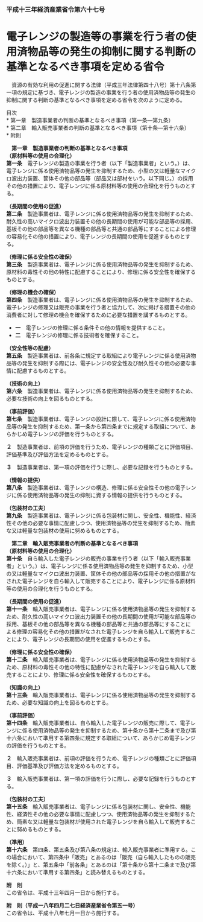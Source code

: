 ### 平成十三年経済産業省令第六十七号  
# 電子レンジの製造等の事業を行う者の使用済物品等の発生の抑制に関する判断の基準となるべき事項を定める省令  
　資源の有効な利用の促進に関する法律（平成三年法律第四十八号）第十八条第一項の規定に基づき、電子レンジの製造の事業を行う者の使用済物品等の発生の抑制に関する判断の基準となるべき事項を定める省令を次のように定める。  
  
目次  
	* 第一章　製造事業者の判断の基準となるべき事項（第一条―第九条）  
	* 第二章　輸入販売事業者の判断の基準となるべき事項（第十条―第十六条）  
	* 附則  
  
&emsp;**第一章　製造事業者の判断の基準となるべき事項**  
**（原材料等の使用の合理化）**  
**第一条**　電子レンジの製造の事業を行う者（以下「製造事業者」という。）は、電子レンジに係る使用済物品等の発生を抑制するため、小型の又は軽量なマイクロ波出力装置、筐体その他の部品等（部品又は部材をいう。以下同じ。）の採用その他の措置により、電子レンジに係る原材料等の使用の合理化を行うものとする。  
  
**（長期間の使用の促進）**  
**第二条**　製造事業者は、電子レンジに係る使用済物品等の発生を抑制するため、耐久性の高いマイクロ波出力装置その他の長期間の使用が可能な部品等の採用、基板その他の部品等を異なる機種の部品等と共通の部品等にすることによる修理の容易化その他の措置により、電子レンジの長期間の使用を促進するものとする。  
  
**（修理に係る安全性の確保）**  
**第三条**　製造事業者は、電子レンジに係る使用済物品等の発生を抑制するため、原材料の毒性その他の特性に配慮することにより、修理に係る安全性を確保するものとする。  
  
**（修理の機会の確保）**  
**第四条**　製造事業者は、電子レンジに係る使用済物品等の発生を抑制するため、電子レンジの修理又は販売の事業を行う者と協力して、次に掲げる措置その他の消費者に対して修理の機会を確保するために必要な措置を講ずるものとする。  
* **一**　電子レンジの修理に係る条件その他の情報を提供すること。  
* **二**　電子レンジの修理に係る技術者を確保すること。  
  
**（安全性等の配慮）**  
**第五条**　製造事業者は、前各条に規定する取組により電子レンジに係る使用済物品等の発生を抑制する際には、電子レンジの安全性及び耐久性その他の必要な事情に配慮するものとする。  
  
**（技術の向上）**  
**第六条**　製造事業者は、電子レンジに係る使用済物品等の発生を抑制するため、必要な技術の向上を図るものとする。  
  
**（事前評価）**  
**第七条**　製造事業者は、電子レンジの設計に際して、電子レンジに係る使用済物品等の発生を抑制するため、第一条から第四条までに規定する取組について、あらかじめ電子レンジの評価を行うものとする。  
  
**２**　製造事業者は、前項の評価を行うため、電子レンジの種類ごとに評価項目、評価基準及び評価方法を定めるものとする。  
  
**３**　製造事業者は、第一項の評価を行うに際し、必要な記録を行うものとする。  
  
**（情報の提供）**  
**第八条**　製造事業者は、電子レンジの構造、修理に係る安全性その他の電子レンジに係る使用済物品等の発生の抑制に資する情報の提供を行うものとする。  
  
**（包装材の工夫）**  
**第九条**　製造事業者は、電子レンジに係る包装材に関し、安全性、機能性、経済性その他の必要な事情に配慮しつつ、使用済物品等の発生を抑制するため、簡素な又は軽量な包装材の使用に努めるものとする。  
  
&emsp;**第二章　輸入販売事業者の判断の基準となるべき事項**  
**（原材料等の使用の合理化）**  
**第十条**　自ら輸入した電子レンジの販売の事業を行う者（以下「輸入販売事業者」という。）は、電子レンジに係る使用済物品等の発生を抑制するため、小型の又は軽量なマイクロ波出力装置、筐体その他の部品等の採用その他の措置がなされた電子レンジを自ら輸入して販売することにより、電子レンジに係る原材料等の使用の合理化を行うものとする。  
  
**（長期間の使用の促進）**  
**第十一条**　輸入販売事業者は、電子レンジに係る使用済物品等の発生を抑制するため、耐久性の高いマイクロ波出力装置その他の長期間の使用が可能な部品等の採用、基板その他の部品等を異なる機種の部品等と共通の部品等にすることによる修理の容易化その他の措置がなされた電子レンジを自ら輸入して販売することにより、電子レンジの長期間の使用を促進するものとする。  
  
**（修理に係る安全性の確保）**  
**第十二条**　輸入販売事業者は、電子レンジに係る使用済物品等の発生を抑制するため、原材料の毒性その他の特性に配慮がなされた電子レンジを自ら輸入して販売することにより、修理に係る安全性を確保するものとする。  
  
**（知識の向上）**  
**第十三条**　輸入販売事業者は、電子レンジに係る使用済物品等の発生を抑制するため、必要な知識の向上を図るものとする。  
  
**（事前評価）**  
**第十四条**　輸入販売事業者は、自ら輸入した電子レンジの販売に際して、電子レンジに係る使用済物品等の発生を抑制するため、第十条から第十二条まで及び第十六条において準用する第四条に規定する取組について、あらかじめ電子レンジの評価を行うものとする。  
  
**２**　輸入販売事業者は、前項の評価を行うため、電子レンジの種類ごとに評価項目、評価基準及び評価方法を定めるものとする。  
  
**３**　輸入販売事業者は、第一項の評価を行うに際し、必要な記録を行うものとする。  
  
**（包装材の工夫）**  
**第十五条**　輸入販売事業者は、電子レンジに係る包装材に関し、安全性、機能性、経済性その他の必要な事情に配慮しつつ、使用済物品等の発生を抑制するため、簡素な又は軽量な包装材が使用された電子レンジを自ら輸入して販売することに努めるものとする。  
  
**（準用）**  
**第十六条**　第四条、第五条及び第八条の規定は、輸入販売事業者に準用する。この場合において、第四条中「販売」とあるのは「販売（自ら輸入したものの販売を除く。）」と、第五条中「前各条」とあるのは「第十条から第十二条まで及び第十六条において準用する第四条」と読み替えるものとする。  
  
**附　則**  
この省令は、平成十三年四月一日から施行する。  
  
**附　則（平成一八年四月二七日経済産業省令第五一号）**  
この省令は、平成十八年七月一日から施行する。  
  
